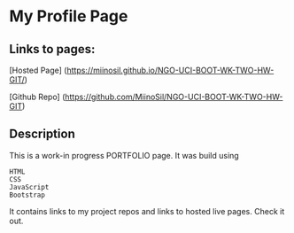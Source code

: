 # My Profile Page
## Links to pages:
[Hosted Page] (https://miinosil.github.io/NGO-UCI-BOOT-WK-TWO-HW-GIT/)

[Github Repo] (https://github.com/MiinoSil/NGO-UCI-BOOT-WK-TWO-HW-GIT)


## Description
This is a work-in progress PORTFOLIO page. 
It was build using
```
HTML
CSS
JavaScript
Bootstrap
```
It contains links to my project repos and links to hosted live pages. Check it out.
